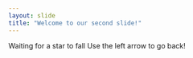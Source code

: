```yaml
---
layout: slide
title: "Welcome to our second slide!"
---
```

Waiting for a star to fall
Use the left arrow to go back!
